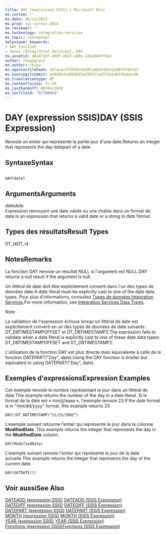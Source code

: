 ```yaml
---
title: DAY (expression SSIS) | Microsoft Docs
ms.custom: ''
ms.date: 06/13/2017
ms.prod: sql-server-2014
ms.reviewer: ''
ms.technology: integration-services
ms.topic: conceptual
helpviewer_keywords:
- DAY function
- dates [Integration Services], DAY
ms.assetid: d8447187-49df-45b7-a98e-142ad44fd3e2
author: chugugrace
ms.author: chugu
ms.openlocfilehash: 1b7acac3f3949cbbd07adbe6382ea3d875f94cb2
ms.sourcegitcommit: ad4d92dce894592a259721a1571b1d8736abacdb
ms.translationtype: MT
ms.contentlocale: fr-FR
ms.lasthandoff: 08/04/2020
ms.locfileid: "87700056"
---
```

# <a name="day-ssis-expression"></a><span data-ttu-id="523ee-102">DAY (expression SSIS)</span><span class="sxs-lookup"><span data-stu-id="523ee-102">DAY (SSIS Expression)</span></span>
  <span data-ttu-id="523ee-103">Renvoie un entier qui représente la partie jour d'une date.</span><span class="sxs-lookup"><span data-stu-id="523ee-103">Returns an integer that represents the day datepart of a date.</span></span>  
  
## <a name="syntax"></a><span data-ttu-id="523ee-104">Syntaxe</span><span class="sxs-lookup"><span data-stu-id="523ee-104">Syntax</span></span>  
  
```  
  
DAY(date)  
```  
  
## <a name="arguments"></a><span data-ttu-id="523ee-105">Arguments</span><span class="sxs-lookup"><span data-stu-id="523ee-105">Arguments</span></span>  
 <span data-ttu-id="523ee-106">*date*</span><span class="sxs-lookup"><span data-stu-id="523ee-106">*date*</span></span>  
 <span data-ttu-id="523ee-107">Expression renvoyant une date valide ou une chaîne dans un format de date.</span><span class="sxs-lookup"><span data-stu-id="523ee-107">Is an expression that returns a valid date or a string in date format.</span></span>  
  
## <a name="result-types"></a><span data-ttu-id="523ee-108">Types des résultats</span><span class="sxs-lookup"><span data-stu-id="523ee-108">Result Types</span></span>  
 <span data-ttu-id="523ee-109">DT_I4</span><span class="sxs-lookup"><span data-stu-id="523ee-109">DT_I4</span></span>  
  
## <a name="remarks"></a><span data-ttu-id="523ee-110">Notes</span><span class="sxs-lookup"><span data-stu-id="523ee-110">Remarks</span></span>  
 <span data-ttu-id="523ee-111">La fonction DAY renvoie un résultat NULL si l'argument est NULL.</span><span class="sxs-lookup"><span data-stu-id="523ee-111">DAY returns a null result if the argument is null.</span></span>  
  
 <span data-ttu-id="523ee-112">Un littéral de date doit être explicitement converti dans l'un des types de données date.</span><span class="sxs-lookup"><span data-stu-id="523ee-112">A date literal must be explicitly cast to one of the date data types.</span></span> <span data-ttu-id="523ee-113">Pour plus d’informations, consultez [Types de données Integration Services](../data-flow/integration-services-data-types.md).</span><span class="sxs-lookup"><span data-stu-id="523ee-113">For more information, see [Integration Services Data Types](../data-flow/integration-services-data-types.md).</span></span>  
  
> [!NOTE]  
>  <span data-ttu-id="523ee-114">La validation de l'expression échoue lorsqu'un littéral de date est explicitement converti en un des types de données de date suivants : DT_DBTIMESTAMPOFFSET et DT_DBTIMESTAMP2.</span><span class="sxs-lookup"><span data-stu-id="523ee-114">The expression fails to validate when a date literal is explicitly cast to one of these date data types: DT_DBTIMESTAMPOFFSET and DT_DBTIMESTAMP2.</span></span>  
  
 <span data-ttu-id="523ee-115">L'utilisation de la fonction DAY est plus directe mais équivalente à celle de la fonction DATEPART("Day", date).</span><span class="sxs-lookup"><span data-stu-id="523ee-115">Using the DAY function is briefer but equivalent to using DATEPART("Day", date).</span></span>  
  
## <a name="expression-examples"></a><span data-ttu-id="523ee-116">Exemples d'expressions</span><span class="sxs-lookup"><span data-stu-id="523ee-116">Expression Examples</span></span>  
 <span data-ttu-id="523ee-117">Cet exemple renvoie le nombre représentant le jour dans un littéral de date.</span><span class="sxs-lookup"><span data-stu-id="523ee-117">This example returns the number of the day in a date literal.</span></span> <span data-ttu-id="523ee-118">Si le format de la date est « mm/jj/aaaa », l'exemple renvoie 23.</span><span class="sxs-lookup"><span data-stu-id="523ee-118">If the date format is in "mm/dd/yyyy" format, this example returns 23.</span></span>  
  
```  
DAY((DT_DBTIMESTAMP)"11/23/2002")  
```  
  
 <span data-ttu-id="523ee-119">L’exemple suivant retourne l’entier qui représente le jour dans la colonne **ModifiedDate** .</span><span class="sxs-lookup"><span data-stu-id="523ee-119">This example returns the integer that represents the day in the **ModifiedDate** column.</span></span>  
  
```  
DAY(ModifiedDate)  
```  
  
 <span data-ttu-id="523ee-120">L'exemple suivant renvoie l'entier qui représente le jour de la date actuelle.</span><span class="sxs-lookup"><span data-stu-id="523ee-120">This example returns the integer that represents the day of the current date.</span></span>  
  
```  
DAY(GETDATE())  
```  
  
## <a name="see-also"></a><span data-ttu-id="523ee-121">Voir aussi</span><span class="sxs-lookup"><span data-stu-id="523ee-121">See Also</span></span>  
 <span data-ttu-id="523ee-122">[DATEADD &#40;expression SSIS&#41;](dateadd-ssis-expression.md) </span><span class="sxs-lookup"><span data-stu-id="523ee-122">[DATEADD &#40;SSIS Expression&#41;](dateadd-ssis-expression.md) </span></span>  
 <span data-ttu-id="523ee-123">[DATEDIFF &#40;expression SSIS&#41;](datediff-ssis-expression.md) </span><span class="sxs-lookup"><span data-stu-id="523ee-123">[DATEDIFF &#40;SSIS Expression&#41;](datediff-ssis-expression.md) </span></span>  
 <span data-ttu-id="523ee-124">[DATEPART &#40;expression SSIS&#41;](datepart-ssis-expression.md) </span><span class="sxs-lookup"><span data-stu-id="523ee-124">[DATEPART &#40;SSIS Expression&#41;](datepart-ssis-expression.md) </span></span>  
 <span data-ttu-id="523ee-125">[MONTH &#40;expression SSIS&#41;](month-ssis-expression.md) </span><span class="sxs-lookup"><span data-stu-id="523ee-125">[MONTH &#40;SSIS Expression&#41;](month-ssis-expression.md) </span></span>  
 <span data-ttu-id="523ee-126">[YEAR &#40;expression SSIS&#41;](year-ssis-expression.md) </span><span class="sxs-lookup"><span data-stu-id="523ee-126">[YEAR &#40;SSIS Expression&#41;](year-ssis-expression.md) </span></span>  
 [<span data-ttu-id="523ee-127">Fonctions &#40;expression SSIS&#41;</span><span class="sxs-lookup"><span data-stu-id="523ee-127">Functions &#40;SSIS Expression&#41;</span></span>](functions-ssis-expression.md)  
  
  
